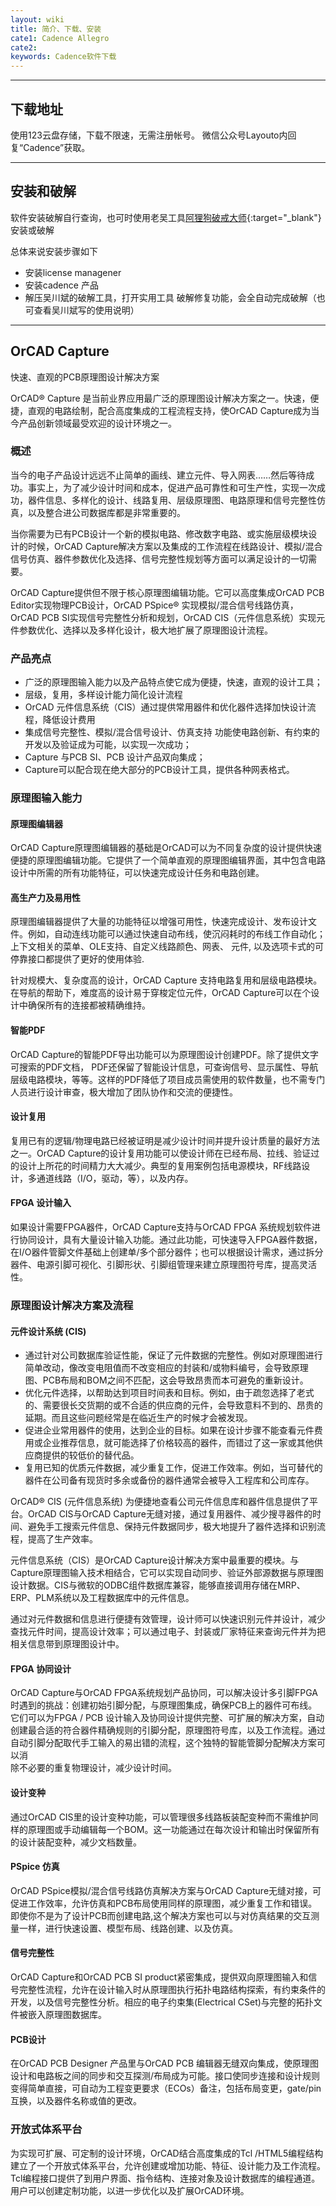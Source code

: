 ```yaml
---
layout: wiki
title: 简介、下载、安装
cate1: Cadence Allegro
cate2: 
keywords: Cadence软件下载
---
```


* * *

## 下载地址

使用123云盘存储，下载不限速，无需注册帐号。
微信公众号Layouto内回复“Cadence”获取。


* * *
## 安装和破解

软件安装破解自行查询，也可时使用老吴工具[阿狸狗破戒大师](http://tools.mr-wu.cn/#secondPage){:target="_blank"}安装或破解

总体来说安装步骤如下

*   安装license managener
*   安装cadence 产品
*   解压吴川斌的破解工具，打开实用工具 破解修复功能，会全自动完成破解（也可查看吴川斌写的使用说明）

* * *

OrCAD Capture
-------------

快速、直观的PCB原理图设计解决方案

OrCAD® Capture 是当前业界应用最广泛的原理图设计解决方案之一。快速，便捷，直观的电路绘制，配合高度集成的工程流程支持，使OrCAD Capture成为当今产品创新领域最受欢迎的设计环境之一。

### 概述

当今的电子产品设计远远不止简单的画线、建立元件、导入网表……然后等待成功。事实上，为了减少设计时间和成本，促进产品可靠性和可生产性，实现一次成功，器件信息、多样化的设计、线路复用、层级原理图、电路原理和信号完整性仿真，以及整合进公司数据库都是非常重要的。

当你需要为已有PCB设计一个新的模拟电路、修改数字电路、或实施层级模块设计的时候，OrCAD Capture解决方案以及集成的工作流程在线路设计、模拟/混合信号仿真、器件参数优化及选择、信号完整性规划等方面可以满足设计的一切需要。

OrCAD Capture提供但不限于核心原理图编辑功能。它可以高度集成OrCAD PCB Editor实现物理PCB设计，OrCAD PSpice® 实现模拟/混合信号线路仿真，OrCAD PCB SI实现信号完整性分析和规划，OrCAD CIS（元件信息系统）实现元件参数优化、选择以及多样化设计，极大地扩展了原理图设计流程。

### 产品亮点

*   广泛的原理图输入能力以及产品特点使它成为便捷，快速，直观的设计工具；
*   层级，复用，多样设计能力简化设计流程
*   OrCAD 元件信息系统（CIS）通过提供常用器件和优化器件选择加快设计流程，降低设计费用
*   集成信号完整性、模拟/混合信号设计、仿真支持 功能使电路创新、有约束的开发以及验证成为可能，以实现一次成功；
*   Capture 与PCB SI、PCB 设计产品双向集成；
*   Capture可以配合现在绝大部分的PCB设计工具，提供各种网表格式。

### 原理图输入能力

#### 原理图编辑器

OrCAD Capture原理图编辑器的基础是OrCAD可以为不同复杂度的设计提供快速便捷的原理图编辑功能。它提供了一个简单直观的原理图编辑界面，其中包含电路设计中所需的所有功能特征，可以快速完成设计任务和电路创建。

#### 高生产力及易用性

原理图编辑器提供了大量的功能特征以增强可用性，快速完成设计、发布设计文件。例如，自动连线功能可以通过快速自动布线，使沉闷耗时的布线工作自动化；上下文相关的菜单、OLE支持、自定义线路颜色、网表、 元件, 以及选项卡式的可停靠接口都提供了更好的使用体验.

针对规模大、复杂度高的设计，OrCAD Capture 支持电路复用和层级电路模块。在导航的帮助下，难度高的设计易于穿梭定位元件，OrCAD Capture可以在个设计中确保所有的连接都被精确维持。

#### 智能PDF

OrCAD Capture的智能PDF导出功能可以为原理图设计创建PDF。除了提供文字可搜索的PDF文档， PDF还保留了智能设计信息，可查询信号、显示属性、导航层级电路模块，等等。这样的PDF降低了项目成员需使用的软件数量，也不需专门人员进行设计审查，极大增加了团队协作和交流的便捷性。

#### 设计复用

复用已有的逻辑/物理电路已经被证明是减少设计时间并提升设计质量的最好方法之一。OrCAD Capture的设计复用功能可以使设计师在已经布局、拉线、验证过的设计上所花的时间精力大大减少。典型的复用案例包括电源模块，RF线路设计，多通道线路（I/O，驱动，等），以及内存。

#### FPGA 设计输入

如果设计需要FPGA器件，OrCAD Capture支持与OrCAD FPGA 系统规划软件进行协同设计，具有大量设计输入功能。通过此功能，可快速导入FPGA器件数据，在I/O器件管脚文件基础上创建单/多个部分器件；也可以根据设计需求，通过拆分器件、电源引脚可视化、引脚形状、引脚组管理来建立原理图符号库，提高灵活性。

### 原理图设计解决方案及流程

#### 元件设计系统 (CIS)

*   通过针对公司数据库验证性能，保证了元件数据的完整性。例如对原理图进行简单改动，像改变电阻值而不改变相应的封装和/或物料编号，会导致原理图、PCB布局和BOM之间不匹配，这会导致昂贵而本可避免的重新设计。
*   优化元件选择，以帮助达到项目时间表和目标。例如，由于疏忽选择了老式的、需要很长交货期的或不合适的供应商的元件，会导致意料不到的、昂贵的延期。而且这些问题经常是在临近生产的时候才会被发现。
*   促进企业常用器件的使用，达到企业的目标。如果在设计步骤不能查看元件费用或企业推荐信息，就可能选择了价格较高的器件，而错过了这一家或其他供应商提供的较低价的替代品。
*   复用已知的优质元件数据，减少重复工作，促进工作效率。例如，当可替代的器件在公司备有现货时多余或备份的器件通常会被导入工程库和公司库存。

OrCAD® CIS (元件信息系统) 为便捷地查看公司元件信息库和器件信息提供了平台。OrCAD CIS与OrCAD Capture无缝对接，通过复用器件、减少搜寻器件的时间、避免手工搜索元件信息、保持元件数据同步，极大地提升了器件选择和识别流程，提高了生产效率。

元件信息系统（CIS）是OrCAD Capture设计解决方案中最重要的模块。与Capture原理图输入技术相结合，它可以实现自动同步、验证外部源数据与原理图设计数据。CIS与微软的ODBC组件数据库兼容，能够直接调用存储在MRP、ERP、PLM系统以及工程数据库中的元件信息。

通过对元件数据和信息进行便捷有效管理，设计师可以快速识别元件并设计，减少查找元件时间，提高设计效率；可以通过电子、封装或厂家特征来查询元件并为把相关信息带到原理图设计中。

#### FPGA 协同设计

OrCAD Capture与OrCAD FPGA系统规划产品协同，可以解决设计多引脚FPGA时遇到的挑战：创建初始引脚分配，与原理图集成，确保PCB上的器件可布线。它们可以为FPGA / PCB 设计输入及协同设计提供完整、可扩展的解决方案，自动创建最合适的符合器件精确规则的引脚分配，原理图符号库，以及工作流程。通过自动引脚分配取代手工输入的易出错的流程，这个独特的智能管脚分配解决方案可以消  
除不必要的重复物理设计，减少设计时间。

#### 设计变种

通过OrCAD CIS里的设计变种功能，可以管理很多线路板装配变种而不需维护同样的原理图或手动编辑每一个BOM。这一功能通过在每次设计和输出时保留所有的设计装配变种，减少文档数量。

#### PSpice 仿真

OrCAD PSpice模拟/混合信号线路仿真解决方案与OrCAD Capture无缝对接，可促进工作效率，允许仿真和PCB布局使用同样的原理图，减少重复工作和错误。即使你不是为了设计PCB而创建电路,这个解决方案也可以与对仿真结果的交互测量一样，进行快速设置、模型布局、线路创建、以及仿真。

#### 信号完整性

OrCAD Capture和OrCAD PCB SI product紧密集成，提供双向原理图输入和信号完整性流程，允许在设计输入时从原理图执行拓扑电路结构探索，有约束条件的开发，以及信号完整性分析。相应的电子约束集(Electrical CSet)与完整的拓扑文件被嵌入原理图数据库。

#### PCB设计

在OrCAD PCB Designer 产品里与OrCAD PCB 编辑器无缝双向集成，使原理图设计和电路板之间的同步和交互探测/布局成为可能。接口使同步连接和设计规则变得简单直接，可自动为工程变更要求（ECOs）备注，包括布局变更，gate/pin 互换，以及器件名称或值的更改。

### 开放式体系平台

为实现可扩展、可定制的设计环境，OrCAD结合高度集成的Tcl /HTML5编程结构建立了一个开放式体系平台，允许创建或增加功能、特征、设计能力及工作流程。Tcl编程接口提供了到用户界面、指令结构、连接对象及设计数据库的编程通道。用户可以创建定制功能，以进一步优化以及扩展OrCAD环境。